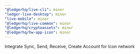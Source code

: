 ```yaml
---
"@ledgerhq/live-cli": minor
"ledger-live-desktop": minor
"live-mobile": minor
"@ledgerhq/live-common": minor
"@ledgerhq/cryptoassets": minor
"@ledgerhq/hw-app-icon": minor
---
```


Integrate Sync, Send, Receive, Create Account for Icon network
